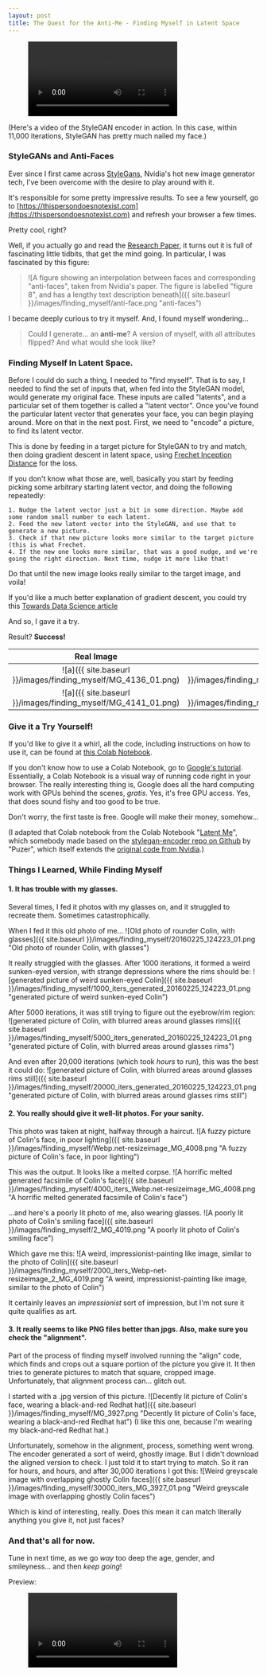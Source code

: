 ```yaml
---
layout: post
title: The Quest for the Anti-Me - Finding Myself in Latent Space
---
```


<figure>
  <video src="{{ site.baseurl }}/images/finding_myself/11k_iterations_256x256_200ms_MG_4136_spedup.mp4" controls autoplay/>
</figure>

(Here's a video of the StyleGAN encoder in action. In this case, within 11,000 iterations, StyleGAN has pretty much nailed my face.)

### StyleGANs and Anti-Faces
Ever since I first came across [StyleGans](https://arxiv.org/abs/1812.04948), Nvidia's hot new image generator tech, I've been overcome with the desire to play around with it. 

It's responsible for some pretty impressive results. To see a few yourself, go to [https://thispersondoesnotexist.com](https://thispersondoesnotexist.com) and refresh your browser a few times. 

Pretty cool, right? 

Well, if you actually go and read the [Research Paper](https://arxiv.org/pdf/1812.04948.pdf), it turns out it is full of fascinating little tidbits, that get the mind going. In particular, I was fascinated by this figure: 

> ![A figure showing an interpolation between faces and corresponding "anti-faces", taken from Nvidia's paper. The figure is labelled "figure 8", and has a lengthy text description beneath]({{ site.baseurl }}/images/finding_myself/anti-face.png  "anti-faces")

I became deeply curious to try it myself. And, I found myself wondering... 

> Could I generate... an **anti-me**? A version of myself, with all attributes flipped? And what would she look like?

### Finding Myself In Latent Space.

Before I could do such a thing, I needed to "find myself". That is to say, I needed to find the set of inputs that, when fed into the StyleGAN model, would generate my original face. These inputs are called "latents", and a particular set of them together is called a "latent vector". Once you've found the particular latent vector that generates your face, you can begin playing around. More on that in the next post. First, we need to "encode" a picture, to find its latent vector.

This is done by feeding in a target picture for StyleGAN to try and match, then doing gradient descent in latent space, using [Frechet Inception Distance](https://nealjean.com/ml/frechet-inception-distance/) for the loss. 

If you don't know what those are, well, basically you start by feeding picking some arbitrary starting latent vector, and doing the following repeatedly:

```
1. Nudge the latent vector just a bit in some direction. Maybe add some random small number to each latent.
2. Feed the new latent vector into the StyleGAN, and use that to generate a new picture. 
3. Check if that new picture looks more similar to the target picture (this is what Frechet.
4. If the new one looks more similar, that was a good nudge, and we're going the right direction. Next time, nudge it more like that!
```

Do that until the new image looks really similar to the target image, and voila!

If you'd like a much better explanation of gradient descent, you could try this [Towards Data Science article](https://towardsdatascience.com/gradient-descent-in-a-nutshell-eaf8c18212f0)

And so, I gave it a try. 

Result? **Success!**


Real Image                 |  Generated Image
:-------------------------:|:-------------------------:
![a]({{ site.baseurl }}/images/finding_myself/MG_4136_01.png)  |  ![a]({{ site.baseurl }}/images/finding_myself/00057000_iterations__MG_4136_01.png)
![a]({{ site.baseurl }}/images/finding_myself/MG_4141_01.png)  |  ![a]({{ site.baseurl }}/images/finding_myself/00013000_iterations__MG_4141_01.png)


### Give it a Try Yourself!

If you'd like to give it a whirl, all the code, including instructions on how to use it, can be found at [this Colab Notebook](https://github.com/cdleong/stylegan-encoder/blob/master/Latent_Me.ipynb). 

If you don't know how to use a Colab Notebook, go to [Google's tutorial](https://colab.research.google.com). Essentially, a Colab Notebook is a visual way of running code right in your browser. The really interesting thing is, Google does all the hard computing work with GPUs behind the scenes, _gratis_. Yes, it's free GPU access. Yes, that does sound fishy and too good to be true. 

Don't worry, the first taste is free. Google will make their money, somehow...

(I adapted that Colab notebook from the Colab Notebook "[Latent Me](https://colab.research.google.com/drive/139OhnW0O_3-4IrnUCXRkO9nJn38qcdsi)", which somebody made based on the [stylegan-encoder repo on Github](https://github.com/Puzer/stylegan-encoder) by "Puzer", which itself extends the [original code from Nvidia](https://github.com/NVlabs/stylegan).)

### Things I Learned, While Finding Myself

#### 1. It has trouble with my glasses. 

Several times, I fed it photos with my glasses on, and it struggled to recreate them. Sometimes catastrophically.



When I fed it this old photo of me...
![Old photo of rounder Colin, with glasses]({{ site.baseurl }}/images/finding_myself/20160225_124223_01.png  "Old photo of rounder Colin, with glasses")

It really struggled with the glasses. After 1000 iterations, it formed a weird sunken-eyed version, with strange depressions where the rims should be:
![generated picture of weird sunken-eyed Colin]({{ site.baseurl }}/images/finding_myself/1000_iters_generated_20160225_124223_01.png  "generated picture of weird sunken-eyed Colin")

After 5000 iterations, it was still trying to figure out the eyebrow/rim region:
![generated picture of Colin, with blurred areas around glasses rims]({{ site.baseurl }}/images/finding_myself/5000_iters_generated_20160225_124223_01.png  "generated picture of Colin, with blurred areas around glasses rims")

And even after 20,000 iterations (which took _hours_ to run), this was the best it could do:
![generated picture of Colin, with blurred areas around glasses rims still]({{ site.baseurl }}/images/finding_myself/20000_iters_generated_20160225_124223_01.png  "generated picture of Colin, with blurred areas around glasses rims still")

#### 2. You really should give it well-lit photos. For your sanity.

This photo was taken at night, halfway through a haircut.
![A fuzzy picture of Colin's face, in poor lighting]({{ site.baseurl }}/images/finding_myself/Webp.net-resizeimage_MG_4008.png  "A fuzzy picture of Colin's face, in poor lighting")

This was the output. It looks like a melted corpse.
![A horrific melted generated facsimile of Colin's face]({{ site.baseurl }}/images/finding_myself/4000_iters_Webp.net-resizeimage_MG_4008.png  "A horrific melted generated facsimile of Colin's face")


...and here's a poorly lit photo of me, also wearing glasses.
![A poorly lit photo of Colin's smiling face]({{ site.baseurl }}/images/finding_myself/2_MG_4019.png  "A poorly lit photo of Colin's smiling face")

Which gave me this:
![A weird, impressionist-painting like image, similar to the photo of Colin]({{ site.baseurl }}/images/finding_myself/2000_iters_Webp-net-resizeimage_2_MG_4019.png  "A weird, impressionist-painting like image, similar to the photo of Colin")

It certainly leaves an _impressionist_ sort of impression, but I'm not sure it quite qualifies as art.



#### 3. It really seems to like PNG files better than jpgs. Also, make sure you check the "alignment".

Part of the process of finding myself involved running the "align" code, which finds and crops out a square portion of the picture you give it. It then tries to generate pictures to match that square, cropped image. Unfortunately, that alignment process can... glitch out. 

I started with a .jpg version of this picture. 
![Decently lit picture of Colin's face, wearing a black-and-red Redhat hat]({{ site.baseurl }}/images/finding_myself/MG_3927.png  "Decently lit picture of Colin's face, wearing a black-and-red Redhat hat")
(I like this one, because I'm wearing my black-and-red Redhat hat.)

Unfortunately, somehow in the alignment, process, something went wrong. The encoder generated a sort of weird, ghostly image. But I didn't download the aligned version to check. I just told it to start trying to match. So it ran for hours, and hours, and after 30,000 iterations I got this: 
![Weird greyscale image with overlapping ghostly Colin faces]({{ site.baseurl }}/images/finding_myself/30000_iters_MG_3927_01.png  "Weird greyscale image with overlapping ghostly Colin faces")

Which is kind of interesting, really. Does this mean it can match literally anything you give it, not just faces?

### And that's all for now.

Tune in next time, as we go _way_ too deep the age, gender, and smileyness... and then _keep going_!

Preview:
<figure>
  <video src="{{ site.baseurl }}/images/finding_myself/MG_4141_old.mp4" controls autoplay/>
</figure>

